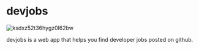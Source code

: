 # devjobs

![ksdxz52t36hygz0l62bw](https://user-images.githubusercontent.com/12755042/111086498-bfd08d00-84f2-11eb-93b2-ad10a14bc850.jpeg)

devjobs is a web app that helps you find developer jobs posted on github.
